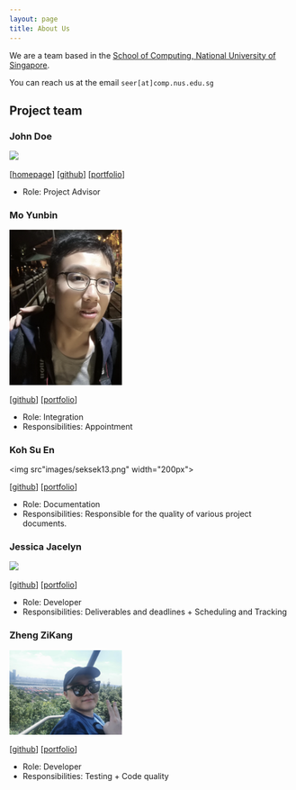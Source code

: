 ```yaml
---
layout: page
title: About Us
---
```


We are a team based in the [School of Computing, National University of Singapore](http://www.comp.nus.edu.sg).

You can reach us at the email `seer[at]comp.nus.edu.sg`

## Project team

### John Doe

<img src="images/johndoe.png" width="200px">

[[homepage](http://www.comp.nus.edu.sg/~damithch)]
[[github](https://github.com/johndoe)]
[[portfolio](team/johndoe.md)]

* Role: Project Advisor

### Mo Yunbin

<img src="images/yunbinmo.png" width="200px">

[[github](http://github.com/yunbinmo)]
[[portfolio](team/yunbinmo.md)]

* Role: Integration
* Responsibilities: Appointment

### Koh Su En

<img src"images/seksek13.png" width="200px">

[[github](http://github.com/seksek13)]
[[portfolio](team/seksek13.md)]

* Role: Documentation
* Responsibilities: Responsible for the quality of various project documents.

### Jessica Jacelyn

<img src="images/johndoe.png" width="200px">

[[github](http://github.com/jessicajacelyn)] [[portfolio](team/jessicajacelyn.md)]

* Role: Developer
* Responsibilities: Deliverables and deadlines + Scheduling and Tracking

### Zheng ZiKang

<img src="images/zzkzzzz.png" width="200px">

[[github](http://github.com/zzkzzzz)]
[[portfolio](team/zzkzzzz.md)]

* Role: Developer
* Responsibilities: Testing + Code quality


